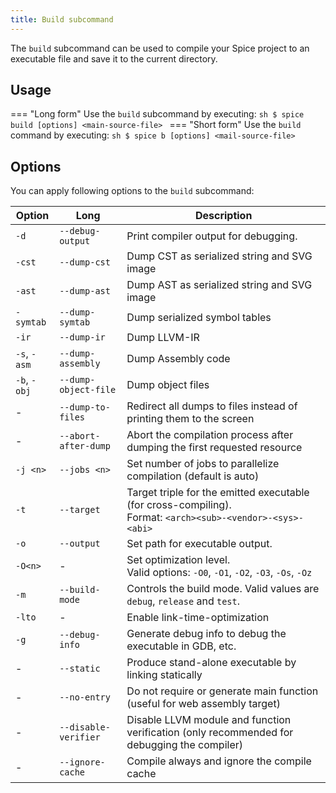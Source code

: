 ```yaml
---
title: Build subcommand
---
```


The `build` subcommand can be used to compile your Spice project to an executable file and save it to the current directory.

## Usage
=== "Long form"
    Use the `build` subcommand by executing:
    ```sh
    $ spice build [options] <main-source-file>
    ```
=== "Short form"
    Use the `build` command by executing:
    ```sh
    $ spice b [options] <mail-source-file>
    ```

## Options
You can apply following options to the `build` subcommand:

| Option       | Long                 | Description                                                                                                     |
|--------------|----------------------|-----------------------------------------------------------------------------------------------------------------|
| `-d`         | `--debug-output`     | Print compiler output for debugging.                                                                            |
| `-cst`       | `--dump-cst`         | Dump CST as serialized string and SVG image                                                                     |
| `-ast`       | `--dump-ast`         | Dump AST as serialized string and SVG image                                                                     |
| `-symtab`    | `--dump-symtab`      | Dump serialized symbol tables                                                                                   |
| `-ir`        | `--dump-ir`          | Dump LLVM-IR                                                                                                    |
| `-s`, `-asm` | `--dump-assembly`    | Dump Assembly code                                                                                              |
| `-b`, `-obj` | `--dump-object-file` | Dump object files                                                                                               |
| -            | `--dump-to-files`    | Redirect all dumps to files instead of printing them to the screen                                              |
| -            | `--abort-after-dump` | Abort the compilation process after dumping the first requested resource                                        |
| `-j <n>`     | `--jobs <n>`         | Set number of jobs to parallelize compilation (default is auto)                                                 |
| `-t`         | `--target`           | Target triple for the emitted executable (for cross-compiling). <br> Format: `<arch><sub>-<vendor>-<sys>-<abi>` |
| `-o`         | `--output`           | Set path for executable output.                                                                                 |
| `-O<n>`      | -                    | Set optimization level. <br> Valid options: `-O0`, `-O1`, `-O2`, `-O3`, `-Os`, `-Oz`                            |
| `-m`         | `--build-mode`       | Controls the build mode. Valid values are `debug`, `release` and `test`.                                        |
| `-lto`       | -                    | Enable link-time-optimization                                                                                   |
| `-g`         | `--debug-info`       | Generate debug info to debug the executable in GDB, etc.                                                        |
| -            | `--static`           | Produce stand-alone executable by linking statically                                                            |
| -            | `--no-entry`         | Do not require or generate main function (useful for web assembly target)                                       |
| -            | `--disable-verifier` | Disable LLVM module and function verification (only recommended for debugging the compiler)                     |
| -            | `--ignore-cache`     | Compile always and ignore the compile cache                                                                     |